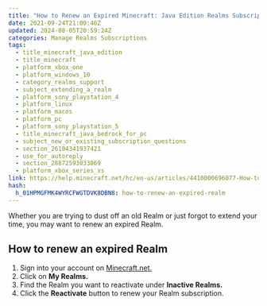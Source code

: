 ```yaml
---
title: "How to Renew an Expired Minecraft: Java Edition Realms Subscription"
date: 2021-09-24T21:00:46Z
updated: 2024-08-05T20:59:24Z
categories: Manage Realms Subscriptions
tags:
  - title_minecraft_java_edition
  - title_minecraft
  - platform_xbox_one
  - platform_windows_10
  - category_realms_support
  - subject_extending_a_realm
  - platform_sony_playstation_4
  - platform_linux
  - platform_macos
  - platform_pc
  - platform_sony_playstation_5
  - title_minecraft_java_bedrock_for_pc
  - subject_new_or_existing_subscription_questions
  - section_26104341937421
  - use_for_autoreply
  - section_28872593033869
  - platform_xbox_series_xs
link: https://help.minecraft.net/hc/en-us/articles/4410000696077-How-to-Renew-an-Expired-Minecraft-Java-Edition-Realms-Subscription
hash:
  h_01HPMGFMK4WYRCFWGTDVK8DBN8: how-to-renew-an-expired-realm
---
```


Whether you are trying to dust off an old Realm or just forgot to extend your time, you may want to renew an expired Realm.

## How to renew an expired Realm

1.  Sign into your account on [Minecraft.net.](https://www.minecraft.net/en-us/login)
2.  Click on **My Realms.**
3.  Find the Realm you want to reactivate under **Inactive Realms.**
4.  Click the **Reactivate** button to renew your Realm subscription.
